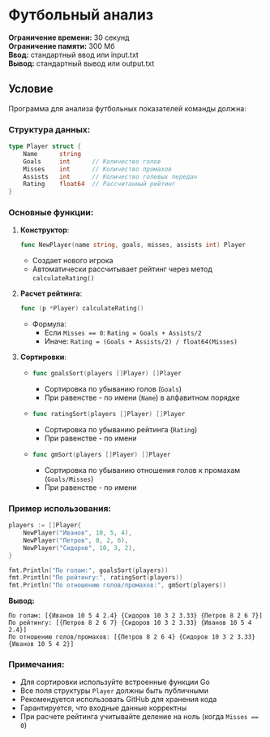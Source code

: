 # Футбольный анализ

**Ограничение времени:** 30 секунд  
**Ограничение памяти:** 300 Мб  
**Ввод:** стандартный ввод или input.txt  
**Вывод:** стандартный вывод или output.txt  

## Условие

Программа для анализа футбольных показателей команды должна:

### Структура данных:
```go
type Player struct {
    Name      string
    Goals     int      // Количество голов
    Misses    int      // Количество промахов
    Assists   int      // Количество голевых передач
    Rating    float64  // Рассчитанный рейтинг
}
```

### Основные функции:
1. **Конструктор**:
   ```go
   func NewPlayer(name string, goals, misses, assists int) Player
   ```
   - Создает нового игрока
   - Автоматически рассчитывает рейтинг через метод `calculateRating()`

2. **Расчет рейтинга**:
   ```go
   func (p *Player) calculateRating()
   ```
   - Формула:  
     - Если `Misses == 0`: `Rating = Goals + Assists/2`  
     - Иначе: `Rating = (Goals + Assists/2) / float64(Misses)`

3. **Сортировки**:
   - ```go
     func goalsSort(players []Player) []Player
     ```
     - Сортировка по убыванию голов (`Goals`)
     - При равенстве - по имени (`Name`) в алфавитном порядке

   - ```go
     func ratingSort(players []Player) []Player
     ```
     - Сортировка по убыванию рейтинга (`Rating`)
     - При равенстве - по имени

   - ```go
     func gmSort(players []Player) []Player
     ```
     - Сортировка по убыванию отношения голов к промахам (`Goals/Misses`)
     - При равенстве - по имени

### Пример использования:
```go
players := []Player{
    NewPlayer("Иванов", 10, 5, 4),
    NewPlayer("Петров", 8, 2, 6),
    NewPlayer("Сидоров", 10, 3, 2),
}

fmt.Println("По голам:", goalsSort(players))
fmt.Println("По рейтингу:", ratingSort(players))
fmt.Println("По отношению голов/промахов:", gmSort(players))
```

**Вывод:**
```
По голам: [{Иванов 10 5 4 2.4} {Сидоров 10 3 2 3.33} {Петров 8 2 6 7}]
По рейтингу: [{Петров 8 2 6 7} {Сидоров 10 3 2 3.33} {Иванов 10 5 4 2.4}]
По отношению голов/промахов: [{Петров 8 2 6 4} {Сидоров 10 3 2 3.33} {Иванов 10 5 4 2}]
```

### Примечания:
- Для сортировки используйте встроенные функции Go
- Все поля структуры `Player` должны быть публичными
- Рекомендуется использовать GitHub для хранения кода
- Гарантируется, что входные данные корректны
- При расчете рейтинга учитывайте деление на ноль (когда `Misses == 0`)